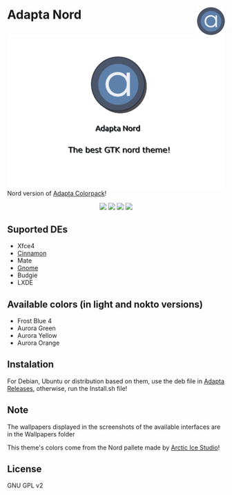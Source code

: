 <img src="Images/logo.png" alt="Logo" align="right" /> Adapta Nord
=====

![image](Images/image5.png)
Nord version of <a href="https://github.com/Joshaby/Adapta-Colorpack">Adapta Colorpack</a>!

<p align="center">
  <img src="https://img.shields.io/github/release/Joshaby/Adapta-Nord?color=red&style=for-the-badge">
  <img src="https://img.shields.io/github/issues/Joshaby/Adapta-Nord?color=violet&style=for-the-badge">
  <img src="https://img.shields.io/github/forks/Joshaby/Adapta-Nord?color=teal&style=for-the-badge">
  <img src="https://img.shields.io/github/stars/Joshaby/Adapta-Nord?style=for-the-badge">
</p>

## Suported DEs
 - Xfce4
 - <a href="Markdown/Cinnamon/Cinnamon.md">Cinnamon</a>
 - Mate
 - <a href="Markdown/Gnome/Gnome.md">Gnome</a>
 - Budgie
 - LXDE

## Available colors (in light and nokto versions)

 - Frost Blue 4
 - Aurora Green
 - Aurora Yellow
 - Aurora Orange

## Instalation

For Debian, Ubuntu or distribution based on them, use the deb file in <a href="https://github.com/Joshaby/Adapta-Nord/releases">Adapta Releases</a>, otherwise, run the Install.sh file!

## Note

The wallpapers displayed in the screenshots of the available interfaces are in the Wallpapers folder

This theme's colors come from the Nord pallete made by <a href="https://github.com/arcticicestudio/nord">Arctic Ice Studio</a>!

## License

GNU GPL v2
